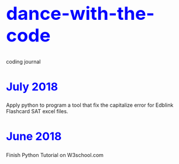 <h1 style="font-size:50px;color:blue;">dance-with-the-code</h1>
coding journal

<h2 style="font-size:30px;color:blue">July 2018</h2>
<p>Apply python to program a tool that fix the capitalize error for Edblink Flashcard SAT excel files.</p>

<h2 style="font-size:30px;color:blue">June 2018</h2>
<p>Finish Python Tutorial on W3school.com</p>

